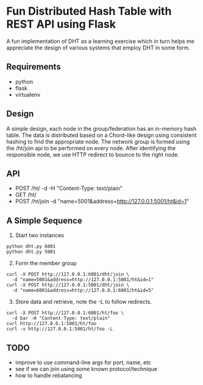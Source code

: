 Fun Distributed Hash Table with REST API using Flask
====

A fun implementation of DHT as a learning exercise which in
turn helps me appreciate the design of various systems that
employ DHT in some form.

Requirements
----

* python
* flask
* virtualenv

Design
----

A simple design, each node in the group/federation has an
in-memory hash table. The data is distributed based on a
Chord-like design using consistent hashing to find the
appropriate node. The network group is formed using the
/ht/join api to be performed on every node. After identifying
the responsible node, we use HTTP redirect to bounce to the 
right node.


API
----

* POST /ht/<key> -d <value> -H "Content-Type: text/plain"
* GET /ht/<key>
* POST /ht/join -d "name=5001&address=http://127.0.0.1:5001/ht&id=1"

A Simple Sequence
----

1. Start two instances
```
python dht.py 6001
python dht.py 5001
```

2. Form the member group
```
curl -X POST http://127.0.0.1:6001/dht/join \
  -d "name=5001&address=http://127.0.0.1:5001/ht&id=1"
curl -X POST http://127.0.0.1:5001/dht/join \
  -d "name=6001&address=http://127.0.0.1:6001/ht&id=5"
```

3. Store data and retrieve, note the -L to follow redirects.
```
curl -X POST http://127.0.0.1:6001/ht/foo \
  -d bar -H "Content-Type: text/plain"
curl http://127.0.0.1:5001/ht/foo
curl -v http://127.0.0.1:5001/ht/foo -L
```

TODO
----

* improve to use command-line args for port, name, etc
* see if we can join using some known protocol/technique
* how to handle rebalancing
